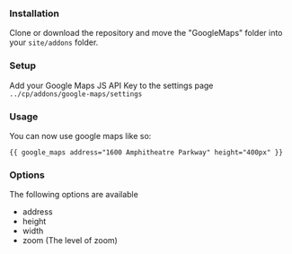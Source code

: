 ### Installation

Clone or download the repository and move the "GoogleMaps" folder into your `site/addons` folder.


### Setup

Add your Google Maps JS API Key to the settings page `../cp/addons/google-maps/settings`


### Usage

You can now use google maps like so:

```
{{ google_maps address="1600 Amphitheatre Parkway" height="400px" }}
```

### Options

The following options are available

- address
- height
- width
- zoom (The level of zoom)

